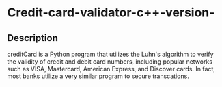 # Credit-card-validator-c++-version-

## Description
creditCard is a Python program that utilizes the Luhn's algorithm to verify the validity of credit and debit card numbers, including popular networks such as VISA, Mastercard, American Express, and Discover cards. In fact, most banks utilize a very similar program to secure transcations.
